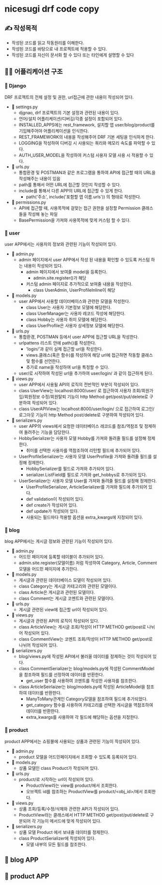 # nicesugi drf code copy

## ✍ 작성목적
- 작성된 코드를 읽고 작동원리를 이해한다.
- 작성된 코드를 바탕으로 내 프로젝트에 적용할 수 있다.
- 작성된 코드를 자신이 문서화 할 수 있다 또는 타인에게 설명할 수 있다

## 🕵️‍♀️ 어플리케이션 구조

### 💾 Django
DRF 프로젝트의 전체 설정 및 권한, url접근에 관한 내용이 작성되어 있다.
- 📌 settings.py 
    - djgnao, drf 프로젝트의 기본 설정과 관련된 내용이 있다. 
    - 언어/설치 어플리케이션/디버깅/각종 설정이 포함되어 있다.
    - INSTALLED_APPS에는 rest_framework, 설치할 앱 user/blog/product를 기입해주어야 어플리케이션을 인식한다.
    - REST_FRAMEWORK의 내용을 작성해주어 DRF 기본 세팅을 인식하게 한다.
    - LOGGING을 작성하여 디버깅 시 사용되는 쿼리와 메모리 속도를 파악할 수 있다.
    - AUTH_USER_MODEL을 작성하여 커스텀 사용자 모델 사용 시 적용할 수 있다.
- 📌 urls.py
    - 통합환경 및 POSTMAN과 같은 프로그램을 통하여 API에 접근할 때의 URL을 작성해주는 내용이 있음
    - path를 통해서 어떤 URL에 접근할 것인지 작성할 수 있다.
    - include를 통해서 다른 APP의 URL에 접근할 수 있게 한다.
        - path('주소', include('포함할 앱 이름.urls')) 의 형태로 작성한다.
- 📌 permissions.py
    - API에 접근할 때, 사용목적에 걸맞는 접근 권한을 설정할 Permission 클래스들을 작성해 놓는 파일
    - BasePermission을 가져와 사용목적에 맞게 커스텀 할 수 있다.



### 💾 user
user APP에서는 사용자의 정보와 관련된 기능이 작성되어 있다.
- 📌 admin.py
    - admin 페이지에서 user APP에서 작성 된 내용을 확인할 수 있도록 커스텀 하는 내용이 작성되어 있다.
        - admin 페이지에서 보여줄 model을 등록한다.
            - admin.site.register()가 해당
        - 커스텀 admin 페이지로 추가적으로 보여줄 내용을 작성한다.
            - class UserAdmin, UserProfileInline이 해당
- 📌 models.py
    - user APP에서 사용할 데이터베이스와 관련한 모델을 작성한다.
        - class User는 사용자 기본정보 모델에 해당한다.
        - class UserManager는 사용자 레코드 작성에 해당한다.
        - class Hobby는 사용자 취미 모델에 해당한다.
        - class UserProfile은 사용자 상세정보 모델에 해당한다.
- 📌 urls.py
    - 통합환경, POSTMAN 등에서 user APP에 접근할 URL을 작성한다.
    - urlpattens 리스트 안에 path()를 작성한다.
        - 'login/'과 같이 실제 접근할 url을 작성한다.
        - views.클래스(혹은 함수)를 작성하여 해당 url에 접근하면 작동할 클래스 및 함수를 선언한다.
        - 추가로 name을 작성하여 url을 특정할 수 있다.
    - user/로 시작하여 작성된 url을 추가하여 user/login/ 과 같이 접근하게 된다.
- 📌 views.py
    - user APP에서 사용될 API의 로직의 전반적인 부분이 작성되어 있다.
    - class UserView는 localhost:8000/user/ 로 접근하여 사용자 조회/회원가입/회원정보 수정/회원탈퇴 기능이 http Method get/post/put/delete로 구분하여 작성되어 있다.
    - class UserAPIView는 localhost:8000/user/login/ 으로 접근하여 로그인/로그아웃 기능이 http Method post/delete로 구분하여 작성되어 있다.
- 📌 serializers.py
    - user APP의 views에서 요청한 데이터베이스 레코드를 참조/역참조 및 정제하여 돌려주는 기능을 담당한다.
    - HobbySerializer는 사용자 모델 Hobby를 가져와 돌려줄 필드를 설정해 정제한다.
        - 취미를 선택한 사용자를 역참조하여 리턴할 필드에 추가되어 있다.
    - UserProfileSerializer는 사용자 모델 UserProfile을 가져와 돌려줄 필드를 설정해 정제한다.
        - HobbySerializer를 필드로 가져와 추가되어 있다.
        - serializer.ListField를 필드로 가져와 get_hobbys로 추가되어 있다.
    - UserSerializer는 사용자 모델 User를 가져와 돌려줄 필드를 설정해 정제한다.
        - UserProfileSerializer, ArticleSerializer를 가져와 필드에 추가되어 있다.
        - def validation이 작성되어 있다.
        - def create가 작성되어 있다.
        - def update가 작성되어 있다.
        - 사용되는 필드마다 적용할 옵션을 extra_kwargs에 지정되어 있다.
        

### 💾 blog
blog APP에서는 게시글 정보와 관련된 기능이 작성되어 있다.
- 📌 admin.py
    - 어드민 페이지에 등록할 테이블이 추가되어 있다.
    - admin.site.register(모델이름) 처럼 작성하여 Category, Article, Comment 모델을 어드민 페이지에 추가한다.
- 📌 models.py
    - 게시글과 관련된 데이터베이스 모델이 작성되어 있다.
    - class Category는 게시글 카테고리와 관련된 모델이다.
    - class Article은 게시글과 관련된 모델이다.
    - class Comment는 게시글 코멘트와 관련된 모델이다.
- 📌 urls.py
    - 게시글 관련된 view에 접근할 url이 작성되어 있다.
- 📌 views.py
    - 게시글과 관련된 API의 로직이 작성되어 있다.
    - class ArticleView는 게시글 조회/작성이 HTTP METHOD get/post로 나뉘어 작성되어 있다.
    - class CommentView는 코멘트 조회/작성이 HTTP METHOD get/post로 나뉘어 작성되어 있다.
- 📌 serializers.py
    - blog/views.py에 작성된 API에서 불러올 데이터를 정제하는 것이 작성되어 있다.
    - class CommentSerializer는 blog/models.py에 작성된 CommentModel을 참조하여 필드를 선정하여 데이터를 반환한다.
        - get_user 함수를 사용하여 코멘트를 작성한 사용자를 참조한다.
    - class ArticleSeirlaizer는 blog/models.py에 작성된 ArticleModel을 참조하여 데이터를 반환한다.
        - ManyToMany관계인 Category모델을 참조하여 필드에 추가되었다.
        - get_category 함수를 사용하여 카테고리를 선택한 게시글을 역참조하여 데이터를 반환한다.
        - extra_kwargs를 사용하여 각 필드에 해당하는 옵션을 지정한다.

### 💾 product
product APP에서는 쇼핑몰에 사용되는 상품과 관련된 기능이 작성되어 있다.
- 📌 admin.py
    - product 모델을 어드민페이지에서 조회할 수 있도록 등록되어 있다.
- 📌 models.py
    - 상품 모델인 class Product가 작성되어 있다.
- 📌 urls.py
    - product/로 시작하는 url이 작성되어 있다.
        - ProductView라는 view를 product/에서 조회한다.
        - 오브젝트 id를 참조하는 ProductView를 product/<obj_id>/에서 조회한다.
- 📌 views.py
    - 상품 조회/등록/수정/삭제와 관련한 API가 작성되어 있다.
    - ProductView라는 클래스에서 HTTP METHOD get/post/put/delete로 구분되어 각 기능이 메서드에 맞게 작성되어 있다.
- 📌 serializers.py
    - 상품 모델 Product 에서 보내줄 데이터를 정제한다.
    - class ProductSerializer에 작성되어 있다.
        - 모델 내부의 모든 필드를 참조한다.

## 🎯 blog APP

## 🎯 product APP